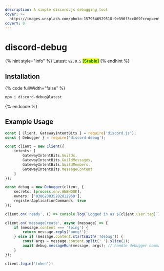 ```yaml
---
description: A simple discord.js debugging tool
cover: >-
  https://images.unsplash.com/photo-1579546929518-9e396f3cc809?crop=entropy&cs=srgb&fm=jpg&ixid=M3wxOTcwMjR8MHwxfHNlYXJjaHwxfHxncmFkaWVudHxlbnwwfHx8fDE2ODc2ODk2MDN8MA&ixlib=rb-4.0.3&q=85
coverY: 0
---
```


# discord-debug

{% hint style="info" %}
Latest: `v2.0.5` <mark style="color:green;">**\[Stable]**</mark>
{% endhint %}

## Installation

{% code fullWidth="false" %}
```bash
npm i discord-debug@latest
```
{% endcode %}

## Example Usage

```typescript
const { Client, GatewayIntentBits } = require('discord.js');
const { Debugger } = require('discord-debug');

const client = new Client({
    intents: [
        GatewayIntentBits.Guilds,
        GatewayIntentBits.GuildMessages,
        GatewayIntentBits.GuildMembers,
        GatewayIntentBits.MessageContent
    ]
});

const debug = new Debugger(client, {
    secrets: [process.env.WEBHOOK],
    owners: ['838620835282812969'],
    registerApplicationCommands: true
});

client.on('ready', () => console.log(`Logged in as ${client.user.tag}`));

client.on('messageCreate', async (message) => {
    if (message.content === '!ping') {
        return message.reply('pong!');
    } else if (message.content.startsWith('!debug')) {
        const args = message.content.split(' ').slice(1);
        await debug.messageRun(message, args); // handle debugger commands
    }
});

client.login('token');
```
